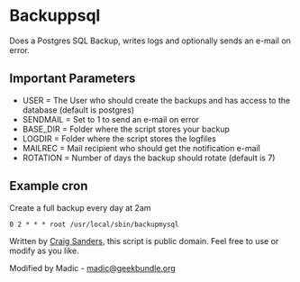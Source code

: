 # Backuppsql

Does a Postgres SQL Backup, writes logs and optionally sends an e-mail on error.

## Important Parameters

* USER = The User who should create the backups and has access to the database (default is postgres)
* SENDMAIL = Set to 1 to send an e-mail on error
* BASE_DIR = Folder where the script stores your backup
* LOGDIR = Folder where the script stores the logfiles
* MAILREC = Mail recipient who should get the notification e-mail
* ROTATION = Number of days the backup should rotate (default is 7)

## Example cron

Create a full backup every day at 2am

```
0 2 * * * root /usr/local/sbin/backupmysql
```

Written by [Craig Sanders](https://github.com/ulmen/backup_postgresql/blob/master/backup-postgresql.sh), this script is public domain. Feel free to use or modify as you like.

Modified by Madic - madic@geekbundle.org
